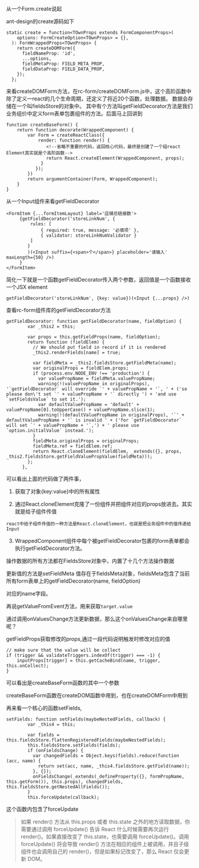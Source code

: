 从一个Form.create说起

ant-design的create源码如下
```
static create = function<TOwnProps extends FormComponentProps>(
    options: FormCreateOption<TOwnProps> = {},
  ): FormWrappedProps<TOwnProps> {
    return createDOMForm({
      fieldNameProp: 'id',
      ...options,
      fieldMetaProp: FIELD_META_PROP,
      fieldDataProp: FIELD_DATA_PROP,
    });
  };
```

来看createDOMForm方法，在rc-form/createDOMForm.js中，这个高阶函数中
除了定义一react的几个生命周期，还定义了将近20个函数，处理数据。
数据会存储在一个叫fieldsStore的对象中。
其中有个方法叫getFieldDecorator方法是我们业务组价中定义form表单包裹组件的方法。后面马上回讲到

```
function createBaseForm() {
    return function decorate(WrappedComponent) {
        var Form = createReactClass({
            render: function render() {
               <!--省略不重要的代码，返回核心代码，最终是创建了一个组react Element其实就是个高阶函数-->
               return React.createElement(WrappedComponent, props);
             }
           });
        })
        return argumentContainer(Form, WrappedComponent);
    }
}
```

从一个Input组件来看getFieldDecorator
```
<FormItem {...formItemLayout} label='店铺总链接数'>
     {getFieldDecorator('storeLinkNum', {
         rules: [
             { required: true, message: '必填项' },
             { validator: storeLinkNumValidator }
         ]
        }
        )(<Input suffix={<span>个</span>} placeholder='请输入' maxLength={50} />)
     }
</FormItem>
```

简化一下就是一个函数getFieldDecorator传入两个参数，返回值是一个函数接收一个JSX element
```
getFieldDecorator('storeLinkNum', {key: value})(<Input {...props} />)
```

查看rc-form组件库的getFieldDecorator方法
```
getFieldDecorator: function getFieldDecorator(name, fieldOption) {
        var _this2 = this;

        var props = this.getFieldProps(name, fieldOption);
        return function (fieldElem) {
          // We should put field in record if it is rendered
          _this2.renderFields[name] = true;

          var fieldMeta = _this2.fieldsStore.getFieldMeta(name);
          var originalProps = fieldElem.props;
          if (process.env.NODE_ENV !== 'production') {
            var valuePropName = fieldMeta.valuePropName;
            warning(!(valuePropName in originalProps), '`getFieldDecorator` will override `' + valuePropName + '`, ' + ('so please don\'t set `' + valuePropName + '` directly ') + 'and use `setFieldsValue` to set it.');
            var defaultValuePropName = 'default' + valuePropName[0].toUpperCase() + valuePropName.slice(1);
            warning(!(defaultValuePropName in originalProps), '`' + defaultValuePropName + '` is invalid ' + ('for `getFieldDecorator` will set `' + valuePropName + '`,') + ' please use `option.initialValue` instead.');
          }
          fieldMeta.originalProps = originalProps;
          fieldMeta.ref = fieldElem.ref;
          return React.cloneElement(fieldElem, _extends({}, props, _this2.fieldsStore.getFieldValuePropValue(fieldMeta)));
        };
      },
```

可以看出上面的代码做了两件事，

1. 获取了对象{key:value}中的所有属性

2. 通过React.cloneElement克隆了一份组件并把组件对应的props放进去。其实就是给子组件传值

`react中给子组件传值的一种方法是React.cloneElement，也就是把业务组件中的值传递给Input`

3. WrappedComponent组件中每个被getFieldDecorator包裹的form表单都会执行getFieldDecorator方法。



操作数据的所有方法都在FieldsStore对象中，内置了十几个方法操作数据

更新值的方法是setFieldMeta 值存在于fieldsMeta对象，fieldsMeta包含了当前所有form表单上的getFieldDecorator(name, fieldOption)

对应的name字段。


再说getValueFromEvent方法，用来获取`target.value`

通过调用onValuesChange方法更新数据，那么这个onValuesChange来自哪里呢？

getFieldProps获取修改的props,通过一段代码说明触发时修改对应的值
```
// make sure that the value will be collect
if (trigger && validateTriggers.indexOf(trigger) === -1) {
    inputProps[trigger] = this.getCacheBind(name, trigger, this.onCollect);
}
```

可以看出是createBaseForm函数的其中一个参数

createBaseForm函数在createDOM函数中用到，也在createDOMForm中用到


再来看一个核心的函数setFields,
```
setFields: function setFields(maybeNestedFields, callback) {
        var _this4 = this;

        var fields = this.fieldsStore.flattenRegisteredFields(maybeNestedFields);
        this.fieldsStore.setFields(fields);
        if (onFieldsChange) {
          var changedFields = Object.keys(fields).reduce(function (acc, name) {
            return set(acc, name, _this4.fieldsStore.getField(name));
          }, {});
          onFieldsChange(_extends(_defineProperty({}, formPropName, this.getForm()), this.props), changedFields, this.fieldsStore.getNestedAllFields());
        }
        this.forceUpdate(callback);
```
这个函数内包含了forceUpdate

>如果 render() 方法从 this.props 或者 this.state 之外的地方读取数据，你需要通过调用 forceUpdate() 告诉 React 什么时候需要再次运行 render()。如果直接改变了 this.state，也需要调用 forceUpdate()。调用 forceUpdate() 将会导致 render() 方法在相应的组件上被调用，并且子级组件也会调用自己的 render()，但是如果标记改变了，那么 React 仅会更新 DOM。




